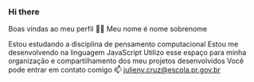 ### Hi there

Boas vindas ao meu perfil 💙💙
Meu nome é nome sobrenome

Estou estudando a disciplina de pensamento computacional
Estou me desenvolvendo na linguagem JavaScript
Utilizo esse espaço para minha organização e compartilhamento dos meu projetos desenvolvidos
Você pode entrar em contato comigo 📫
julieny.cruz@escola.pr.gov.br

